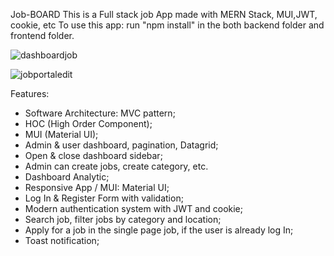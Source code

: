 Job-BOARD
This is a Full stack job App made with MERN Stack, MUI,JWT, cookie, etc
To use this app: run "npm install" in the both backend folder and frontend folder.


![dashboardjob](https://github.com/Kshitij-1221/Job-Portal/assets/75679617/95c1fa86-0f39-45e4-a6f3-1713e1e7add7)

![jobportaledit](https://github.com/Kshitij-1221/Job-Portal/assets/75679617/bf6e943b-20d8-4454-8b3f-d1c98840462a)

Features:
- Software Architecture: MVC pattern;
- HOC (High Order Component);
- MUI (Material UI);
- Admin & user dashboard, pagination, Datagrid;
- Open & close dashboard sidebar;
- Admin can create jobs, create category, etc.
- Dashboard Analytic;
- Responsive App / MUI: Material UI;
- Log In & Register Form with validation;
- Modern authentication system with JWT and cookie;
- Search job, filter jobs by category and location;
- Apply for a job in the single page job, if the user is already log In;
- Toast notification;


